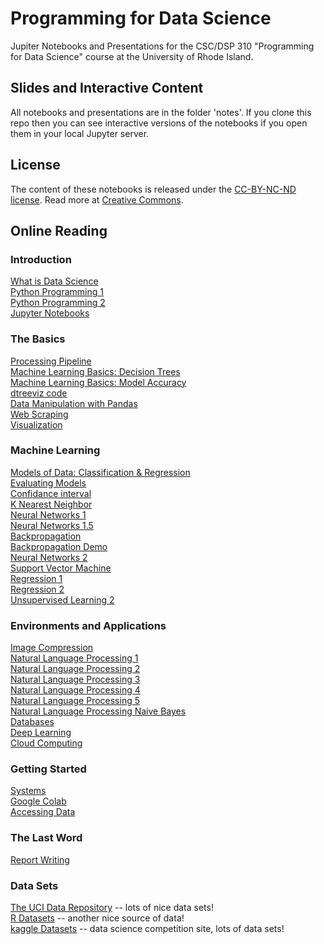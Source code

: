 # Programming for Data Science

Jupiter Notebooks and Presentations for the CSC/DSP 310 "Programming for Data Science" course at the University of Rhode Island.

## Slides and Interactive Content
All notebooks and presentations are in the folder 'notes'.
If you clone this repo then you can see interactive versions of the notebooks if you open them in your local Jupyter server.

## License
The content of these notebooks is released under the [CC-BY-NC-ND license](https://creativecommons.org/licenses/by-sa/4.0/). Read more at [Creative Commons](https://creativecommons.org).

## Online Reading

### Introduction

[What is Data Science](https://github.com/IndraniMandal/ds/blob/master/notes/01-What-is-Data-Science.pdf)<br>
[Python Programming 1](https://github.com/IndraniMandal/CSC310-S20/blob/master/notes/02-python-programming-1.pdf)<br>
[Python Programming 2](https://github.com/IndraniMandal/CSC310-S20/blob/master/notes/03-python-programming-2.pdf)<br>
[Jupyter Notebooks](https://github.com/IndraniMandal/CSC310-S20/blob/master/notes/04-notebooks.pdf)<br>

### The Basics
[Processing Pipeline](https://github.com/IndraniMandal/CSC310-S20/blob/master/05-processing-pipeline.ipynb)<br>
[Machine Learning Basics: Decision Trees](https://github.com/IndraniMandal/CSC310-S20/blob/master/notes/06-machine-learning-basics-1.pdf)<br>
[Machine Learning Basics: Model Accuracy](https://github.com/IndraniMandal/CSC310-S20/blob/master/07_machine_learning_basics_2.ipynb)<br>
[dtreeviz code](https://github.com/IndraniMandal/CSC310-S20/blob/master/notes/07-Machine-learning-2-%20dtreeviz.ipynb.ipynb)<br>
[Data Manipulation with Pandas](https://github.com/IndraniMandal/CSC310-S20/blob/master/08_data_manipulation_pandas.ipynb)<br>
[Web Scraping](https://github.com/IndraniMandal/CSC310-S20/blob/master/college_covid_data_scaper_version_1_1.ipynb)<br>
[Visualization](https://github.com/IndraniMandal/CSC310-S20/blob/master/09_visualization.ipynb)<br>

### Machine Learning
[Models of Data: Classification & Regression](https://github.com/IndraniMandal/CSC310-S20/blob/master/10-models.ipynb)<br>
[Evaluating Models](https://github.com/IndraniMandal/CSC310-S20/blob/master/11-models-2.ipynb)<br>
[Confidance interval](https://github.com/IndraniMandal/CSC310-S20/blob/master/12-models-3.ipynb)<br>
[K Nearest Neighbor](https://github.com/IndraniMandal/CSC310-S20/blob/master/13_KNN.ipynb)<br>
[Neural Networks 1](https://github.com/IndraniMandal/CSC310-S20/blob/master/14-ANN.pdf)<br>
[Neural Networks 1.5](https://www.slideshare.net/IndraniMandal1/clipboards/neural-networks)<br>
[Backpropagation](https://www.slideshare.net/Simplilearn/backpropagation-and-gradient-descent-in-neural-networks-neural-network-tutorial-simplilearn?qid=d1cb16b5-17ac-4c2c-b393-27a95da2df2e&v=&b=&from_search=2)<br>
[Backpropagation Demo](https://hmkcode.com/ai/backpropagation-step-by-step/)<br>
[Neural Networks 2](https://github.com/IndraniMandal/CSC310-S20/blob/master/15_ANN_2.ipynb)<br>
[Support Vector Machine](https://github.com/IndraniMandal/CSC310-S20/blob/master/Support_Vector_Machines.ipynb)<br>
[Regression 1](https://github.com/IndraniMandal/CSC310-S20/blob/master/notes/16-regression.pdf)<br>
[Regression 2](https://github.com/IndraniMandal/CSC310-S20/blob/master/16a-regression.ipynb)<br>
[Unsupervised Learning 2](https://github.com/IndraniMandal/CSC310-S20/blob/master/17a_unsupervised_learning.ipynb)<br>

### Environments and Applications
[Image Compression](https://github.com/IndraniMandal/CSC310-S20/blob/master/22a_image_compression.ipynb)<br>
[Natural Language Processing 1](https://github.com/IndraniMandal/CSC310-S20/blob/master/18a_NLP.ipynb)<br>
[Natural Language Processing 2](https://github.com/IndraniMandal/CSC310-S20/blob/master/notes/19-NLP-2.pdf)<br>
[Natural Language Processing 3](https://github.com/IndraniMandal/CSC310-S20/blob/master/19a_NLP_2.ipynb)<br>
[Natural Language Processing 4](https://github.com/IndraniMandal/CSC310-S20/blob/master/19a_NLP_3.ipynb)<br>
[Natural Language Processing 5](https://towardsdatascience.com/introduction-to-clinical-natural-language-processing-predicting-hospital-readmission-with-1736d52bc709)<br>
[Natural Language Processing Naive Bayes](https://www.slideshare.net/IndraniMandal1/clipboards/naive-bayes)<br>
[Databases](https://github.com/IndraniMandal/CSC310-S20/blob/master/20-databases.ipynb)<br>
[Deep Learning](https://github.com/IndraniMandal/CSC310-S20/blob/master/22_deep_learning.ipynb)<br>
[Cloud Computing](https://nbviewer.jupyter.org/github/lutzhamel/ds/blob/master/notes/23-cloud-computing.ipynb)<br>

### Getting Started
[Systems](https://github.com/IndraniMandal/CSC310-S20/blob/master/26_system.ipynb)<br>
[Google Colab](https://colab.research.google.com/notebooks/intro.ipynb)<br>
[Accessing Data](https://github.com/IndraniMandal/CSC310-S20/blob/master/03_accessing_data.ipynb)<br>

### The Last Word
[Report Writing](https://github.com/IndraniMandal/CSC310-S20/blob/master/24_report_writing.ipynb)<br>

### Data Sets
[The UCI Data Repository](https://archive.ics.uci.edu/ml/datasets.php) -- lots of nice data sets!<br>
[R Datasets](https://vincentarelbundock.github.io/Rdatasets/datasets.html) -- another nice source of data!<br>
[kaggle Datasets](https://www.kaggle.com/datasets) -- data science competition site, lots of data sets!
